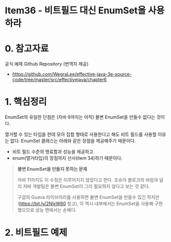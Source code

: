 # Item36 - 비트필드 대신 EnumSet을 사용하라

# 0. 참고자료

공식 예제 Github Repository (번역자 제공)  

- https://github.com/WegraLee/effective-java-3e-source-code/tree/master/src/effectivejava/chapter6



# 1. 핵심정리

EnumSet의 유일한 단점은 (자바 9까지는 아직) 불변 EnumSet을 만들수 없다는 것이다.  

열거할 수 있는 타입을 한데 모아 집합 형태로 사용한다고 해도 비트 필드를 사용할 이유는 없다. EnumSet 클래스는 아래와 같은 장점을 제공해주기 때문이다.  

- 비트 필드 수준의 명료함과 성능을 제공하고
- enum(열거타입)의 장점까지 선사(item 34)하기 때문이다.  

  

> **불변 EnumSet을 만들지 못하는 문제**  
>
> 자바 11까지도 이 수정은 이루어지지 않았다고 한다. 조슈아 블로크의 바람과 달리 자바 개발팀은 불변 EnumSet이 그리 필요하지 않다고 보는 것 같다.  
>
> 구글의 Guava 라이브러리를 사용하면 불변 EnumSet을 만들수 있긴 하지만(https://bit.ly/2NlxW60 참고), 이 역시 내부에서는 EnumSet을 사용해 구현했으므로 성능 면에서는 손해다.  

  

# 2. 비트필드 예제

